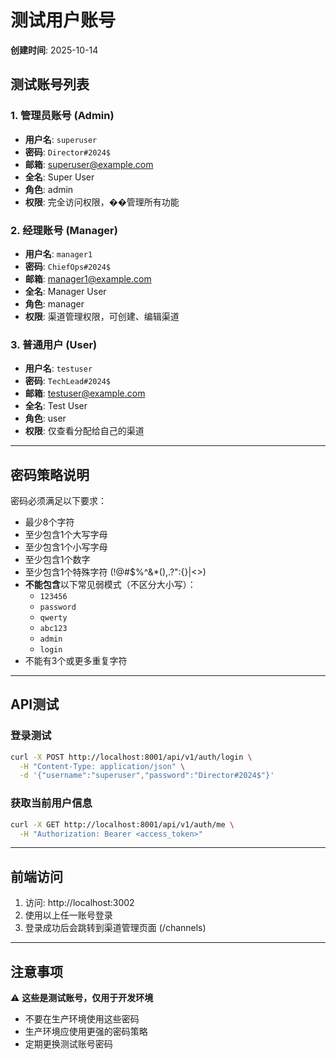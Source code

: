 # 测试用户账号

**创建时间**: 2025-10-14

## 测试账号列表

### 1. 管理员账号 (Admin)
- **用户名**: `superuser`
- **密码**: `Director#2024$`
- **邮箱**: superuser@example.com
- **全名**: Super User
- **角色**: admin
- **权限**: 完全访问权限，��管理所有功能

### 2. 经理账号 (Manager)
- **用户名**: `manager1`
- **密码**: `ChiefOps#2024$`
- **邮箱**: manager1@example.com
- **全名**: Manager User
- **角色**: manager
- **权限**: 渠道管理权限，可创建、编辑渠道

### 3. 普通用户 (User)
- **用户名**: `testuser`
- **密码**: `TechLead#2024$`
- **邮箱**: testuser@example.com
- **全名**: Test User
- **角色**: user
- **权限**: 仅查看分配给自己的渠道

---

## 密码策略说明

密码必须满足以下要求：
- 最少8个字符
- 至少包含1个大写字母
- 至少包含1个小写字母
- 至少包含1个数字
- 至少包含1个特殊字符 (!@#$%^&*(),.?":{}|<>)
- **不能包含**以下常见弱模式（不区分大小写）：
  - `123456`
  - `password`
  - `qwerty`
  - `abc123`
  - `admin`
  - `login`
- 不能有3个或更多重复字符

---

## API测试

### 登录测试
```bash
curl -X POST http://localhost:8001/api/v1/auth/login \
  -H "Content-Type: application/json" \
  -d '{"username":"superuser","password":"Director#2024$"}'
```

### 获取当前用户信息
```bash
curl -X GET http://localhost:8001/api/v1/auth/me \
  -H "Authorization: Bearer <access_token>"
```

---

## 前端访问

1. 访问: http://localhost:3002
2. 使用以上任一账号登录
3. 登录成功后会跳转到渠道管理页面 (/channels)

---

## 注意事项

⚠️ **这些是测试账号，仅用于开发环境**
- 不要在生产环境使用这些密码
- 生产环境应使用更强的密码策略
- 定期更换测试账号密码

